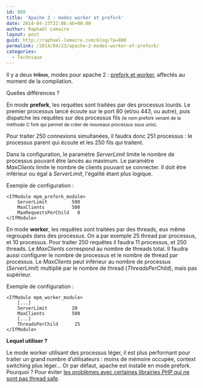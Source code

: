 ```yaml
---
id: 880
title: 'Apache 2 : modes worker et prefork'
date: 2014-04-23T22:06:46+00:00
author: Raphaël Lemaire
layout: post
guid: http://raphael-lemaire.com/blog/?p=880
permalink: /2014/04/23/apache-2-modes-worker-et-prefork/
categories:
  - Technique
---
```

Il y a deux <del>tribus</del>, modes pour apache 2 : [prefork et worker](http://fr.wikipedia.org/wiki/Apache_HTTP_Server#Les_modes_Prefork.2C_Worker_et_Event), affectés au moment de la compilation.

Quelles différences ?

En mode **prefork**, les requêtes sont traitées par des processus lourds. Le premier processus lancé écoute sur le port 80 (et/ou 443, ou autre), puis dispatche les requêtes sur des processus fils <small>(le nom prefork venant de la méthode C fork qui permet de créer de nouveaux processus sous unix)</small>.

Pour traiter 250 connexions simultanées, il faudra donc 251 processus : le processus parent qui écoute et les 250 fils qui traitent.

Dans la configuration, le paramètre _ServerLimit_ limite le nombre de processus pouvant être lancés au maximum. Le paramètre _MaxClients_ limite le nombre de clients pouvant se connecter. Il doit être inférieur ou égal à _ServerLimit_, l'égalité étant plus logique.

Exemple de configuration :

```
<IfModule mpm_prefork_module>
    ServerLimit         500
    MaxClients          500
    MaxRequestsPerChild   0
</IfModule>
```

En mode **worker**, les requêtes sont traitées par des threads, eux même regroupés dans des processus. On a par exemple 25 thread par processus, et 10 processus. Pour traiter 250 requêtes il faudra 11 processus, et 250 threads. Le _MaxClients_ correspond au nombre de threads total. Il faudra aussi configurer le nombre de processus et le nombre de thread par processus. Le _MaxClients_ peut inférieur au nombre de processus (_ServerLimit_) multiplié par le nombre de thread (_ThreadsPerChild_), mais pas supérieur.

Exemple de configuration :

```
<IfModule mpm_worker_module>
    [...]
    ServerLimit         20
    MaxClients          500
    [...]
    ThreadsPerChild      25
</IfModule>
```

**Lequel utiliser ?**

Le mode worker utilisant des processus léger, il est plus performant pour traiter un grand nombre d’utilisateurs : moins de mémoire occupée, context switching plus léger&#8230; Or par défaut, apache est installé en mode prefork. Pourquoi ? Pour éviter [les problèmes avec certaines librairies PHP qui ne sont pas thread safe](http://serverfault.com/questions/45042/which-to-install-apache-worker-or-prefork-what-are-the-dis-advantages-of-eac).